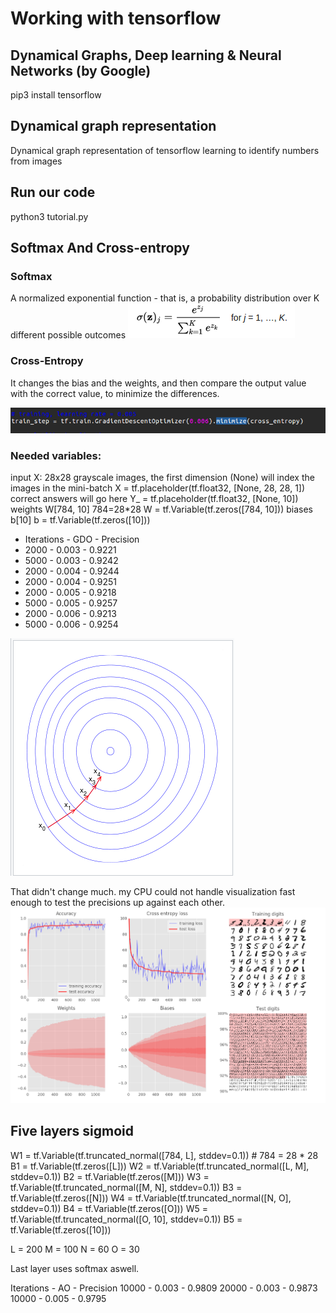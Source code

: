 # Working with tensorflow
## Dynamical Graphs, Deep learning & Neural Networks (by Google)
pip3 install tensorflow

## Dynamical graph representation 
Dynamical graph representation of tensorflow learning to identify numbers from images


## Run our code

python3 tutorial.py

## Softmax And Cross-entropy

### Softmax
 
A normalized exponential function -  that is, a probability distribution over K different possible outcomes
![alt tag](https://github.com/szEIgo/NeuralNetwork/blob/master/math1.png)

### Cross-Entropy

It changes the bias and the weights, and then compare the output value with the correct value, to minimize the differences.

![alt tag](https://github.com/szEIgo/NeuralNetwork/blob/master/img2.png)

### Needed variables:
input X: 28x28 grayscale images, the first dimension (None) will index the images in the mini-batch
X = tf.placeholder(tf.float32, [None, 28, 28, 1])
 correct answers will go here
Y_ = tf.placeholder(tf.float32, [None, 10])
 weights W[784, 10]   784=28*28
W = tf.Variable(tf.zeros([784, 10]))
biases b[10]
b = tf.Variable(tf.zeros([10]))


 - Iterations - GDO 	- Precision
 - 2000      - 0.003 - 0.9221
 - 5000      - 0.003	- 0.9242
 - 2000 	    - 0.004	- 0.9244
 - 2000	     - 0.004	- 0.9251
 - 2000 	    - 0.005	- 0.9218
 - 5000 	    - 0.005	- 0.9257
 - 2000 	    - 0.006	- 0.9213
 - 5000      - 0.006	- 0.9254

![alt tag](https://github.com/szEIgo/NeuralNetwork/blob/master/math2.png)

That didn't change much.
my CPU could not handle visualization fast enough to test the precisions up against each other.
![alt tag](https://github.com/szEIgo/NeuralNetwork/blob/master/img1.png)

## Five layers sigmoid

W1 = tf.Variable(tf.truncated_normal([784, L], stddev=0.1))  # 784 = 28 * 28
B1 = tf.Variable(tf.zeros([L]))
W2 = tf.Variable(tf.truncated_normal([L, M], stddev=0.1))
B2 = tf.Variable(tf.zeros([M]))
W3 = tf.Variable(tf.truncated_normal([M, N], stddev=0.1))
B3 = tf.Variable(tf.zeros([N]))
W4 = tf.Variable(tf.truncated_normal([N, O], stddev=0.1))
B4 = tf.Variable(tf.zeros([O]))
W5 = tf.Variable(tf.truncated_normal([O, 10], stddev=0.1))
B5 = tf.Variable(tf.zeros([10]))

L = 200
M = 100
N = 60
O = 30

Last layer uses softmax aswell.

Iterations  - AO	- Precision
10000       - 0.003 	- 0.9809
20000	    - 0.003     - 0.9873
10000	    - 0.005 	- 0.9795




